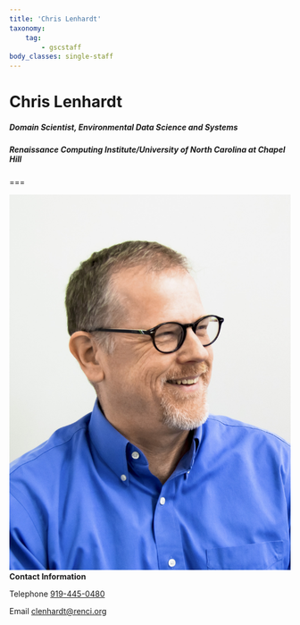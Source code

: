 ```yaml
---
title: 'Chris Lenhardt'
taxonomy:
    tag:
        - gscstaff
body_classes: single-staff
---
```


# Chris Lenhardt

##### Domain Scientist, Environmental Data Science and Systems

##### Renaissance Computing Institute/University of North Carolina at Chapel Hill

===

![](ChrisLenhardt%20EDS.jpg?classes=staff-image)**Contact Information**

Telephone [919-445-0480](tel:1-919-445-0480)

Email [clenhardt@renci.org](mailto:clenhardt@renci.org)